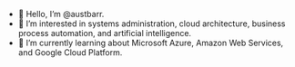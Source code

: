 - 👋 Hello, I’m @austbarr.
- 👀 I’m interested in systems administration, cloud architecture, business process automation, and artificial intelligence.
- 🌱 I’m currently learning about Microsoft Azure, Amazon Web Services, and Google Cloud Platform.

<!---
austbarr/austbarr is a ✨ special ✨ repository because its `README.md` (this file) appears on your GitHub profile.
You can click the Preview link to take a look at your changes.
--->
